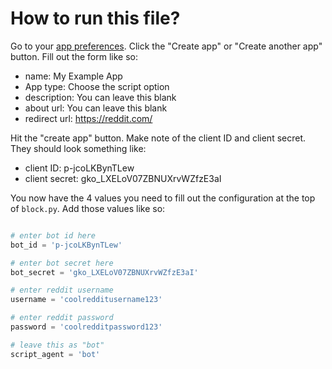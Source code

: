 # How to run this file?

Go to your [app preferences](https://www.reddit.com/prefs/apps). Click the "Create app" or "Create another app" button. Fill out the form like so:
 - name: My Example App
 - App type: Choose the script option
 - description: You can leave this blank
 - about url: You can leave this blank
 - redirect url: https://reddit.com/
 
Hit the "create app" button. Make note of the client ID and client secret. They should look something like:
 - client ID: p-jcoLKBynTLew
 - client secret: gko_LXELoV07ZBNUXrvWZfzE3aI
 
You now have the 4 values you need to fill out the configuration at the top of `block.py`. Add those values like so: 

```python

# enter bot id here
bot_id = 'p-jcoLKBynTLew'

# enter bot secret here
bot_secret = 'gko_LXELoV07ZBNUXrvWZfzE3aI'

# enter reddit username
username = 'coolredditusername123'

# enter reddit password
password = 'coolredditpassword123'

# leave this as "bot"
script_agent = 'bot'
```

